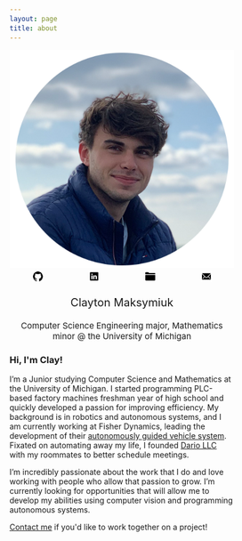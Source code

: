 ```yaml
---
layout: page
title: about
---
```


<style>
* {
  box-sizing: border-box;
}

.column {
  float: left;
  width: 25%;
}

/* Clearfix (clear floats) */
.row::after {
  content: "";
  clear: both;
  display: table;
}
</style>

<div style="text-align: center; font-size: 20px;">
<img src="/assets/img/about/website.png"  alt="me"/>

<div class = "row">
    <div class = "column">
        <a href="https://www.github.com/claymaks" target="_blank"><img src="/assets/img/about/github.svg" height="20px" alt="github"/></a>
    </div>
    <div class = "column">  
        <a href="https://www.linkedin.com/in/cmaks" target="_blank"><img src="/assets/img/about/linkedin.svg" height="20px" alt="linkedin"/></a>
    </div>
    <div class = "column">  
        <a href="/assets/pdf/ClaytonMaksymiukResume.pdf" target="_blank"><img src="/assets/img/about/resume.svg" height="20px" alt="resume"/></a>
    </div>
    <div class = "column">  
        <a href="mailto:contact@cmaks.dev"><img src="/assets/img/about/mail.svg" height="20px" alt="mail"/></a>
    </div>
</div>

Clayton Maksymiuk<br>
</div>
<div style="text-align: center; font-size: 15px;">
Computer Science Engineering major, Mathematics minor @ the University of Michigan
</div>

### Hi, I'm Clay!
I’m a Junior studying Computer Science and Mathematics at the 
University of Michigan. I started programming PLC-based factory 
machines freshman year of high school and quickly developed a 
passion for improving efficiency. My background is in robotics 
and autonomous systems, and I am currently working at Fisher 
Dynamics, leading the development of their <a href="/projects/fisher-agv" >
autonomously guided vehicle system</a>. Fixated on automating away my life, I founded <a href="/projects/dario" >Dario LLC</a> 
with my roommates to better schedule meetings.  

I’m incredibly passionate about the work that I do and love 
working with people who allow that passion to grow. I’m 
currently looking for opportunities that will allow me to 
develop my abilities using computer vision and programming 
autonomous systems.

<a href="mailto:contact@cmaks.dev">Contact me</a> if you'd like to work together on a project!
